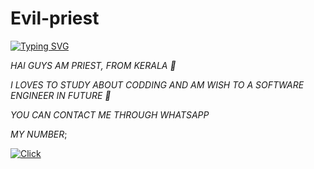 # Evil-priest 
 
 
 
[![Typing SVG](https://readme-typing-svg.herokuapp.com?font=Bomber+Escort&color=F70000&size=20&lines=HAI+GUYS,+WELCOME+TO+MY+PROFILE)](https://bit.ly/3lC8I7t)
 
 
*HAI GUYS AM PRIEST, FROM KERALA 💖* 

*I LOVES TO STUDY ABOUT CODDING AND AM WISH TO A SOFTWARE ENGINEER IN FUTURE 💖*

*YOU CAN CONTACT ME THROUGH WHATSAPP* 

*MY NUMBER*;

<a href="http://wa.me/+919188434967"><img title="Click" src="https://img.shields.io/badge/Author-Evil-priest/Sophia?color=f7df1e&style=for-the-badge&logo=whatsapp"></a>
